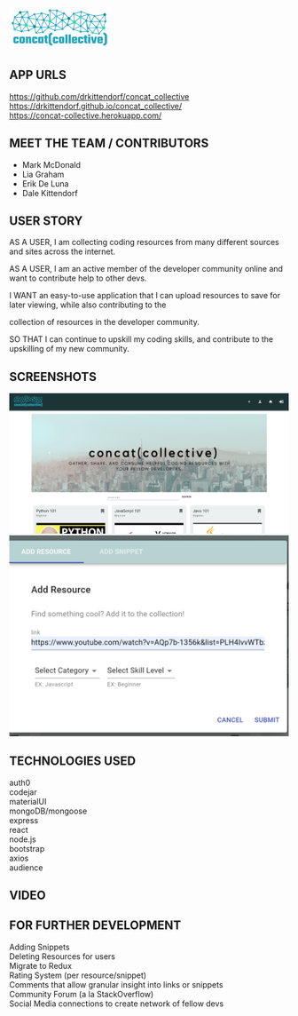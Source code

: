 ![logo](client\public\concatCollective.png)

## APP URLS
https://github.com/drkittendorf/concat_collective <br>
https://drkittendorf.github.io/concat_collective/ <br>
https://concat-collective.herokuapp.com/


## MEET THE TEAM / CONTRIBUTORS
* Mark McDonald
* Lia Graham
* Erik De Luna
* Dale Kittendorf

## USER STORY

AS A USER, I am collecting coding resources from many different sources and sites across the internet.

AS A USER, I am an active member of the developer community online and want to contribute help to other devs.

I WANT an easy-to-use application that I can upload resources to save for later viewing, while also contributing to the

collection of resources in the developer community. 

SO THAT I can continue to upskill my coding skills, and contribute to the upskilling of my new community.

## SCREENSHOTS
  ![screenshot1](client\public\headerscreenshot.png)
  ![screenshot2](client\public\resourcescreenshot.png)




## TECHNOLOGIES USED
auth0<br>
codejar<br>
materialUI<br>
mongoDB/mongoose<br>
express<br>
react<br>
node.js<br>
bootstrap<br>
axios<br>
audience<br>


## VIDEO


## FOR FURTHER DEVELOPMENT
Adding Snippets <br>
Deleting Resources for users <br>
Migrate to Redux <br>
Rating System (per resource/snippet) <br>
Comments that allow granular insight into links or snippets<br>
Community Forum (a la StackOverflow)<br>
Social Media connections to create network of fellow devs<br>
